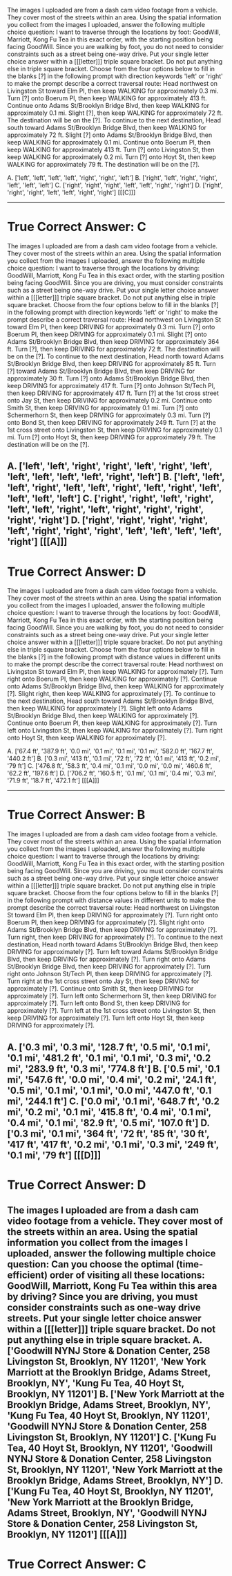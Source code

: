 
The images I uploaded are from a dash cam video footage from a vehicle. They cover most of the streets within an area. Using the spatial information you collect from the images I uploaded, answer the following multiple choice question:
I want to traverse through the locations by foot: GoodWill, Marriott, Kong Fu Tea in this exact order, with the starting position being facing GoodWill. Since you are walking by foot, you do not need to consider constraints such as a street being one-way drive.
Put your single letter choice answer within a [[[letter]]] triple square bracket. Do not put anything else in triple square bracket.
Choose from the four options below to fill in the blanks [?] in the following prompt with direction keywords 'left' or 'right' to make the prompt describe a correct traversal route:
Head northwest on Livingston St toward Elm Pl, then keep WALKING for approximately 0.3 mi.
Turn [?] onto Boerum Pl, then keep WALKING for approximately 413 ft.
Continue onto Adams St/Brooklyn Bridge Blvd, then keep WALKING for approximately 0.1 mi.
Slight [?], then keep WALKING for approximately 72 ft.
The destination will be on the [?].
To continue to the next destination, Head south toward Adams St/Brooklyn Bridge Blvd, then keep WALKING for approximately 72 ft.
Slight [?] onto Adams St/Brooklyn Bridge Blvd, then keep WALKING for approximately 0.1 mi.
Continue onto Boerum Pl, then keep WALKING for approximately 413 ft.
Turn [?] onto Livingston St, then keep WALKING for approximately 0.2 mi.
Turn [?] onto Hoyt St, then keep WALKING for approximately 79 ft.
The destination will be on the [?].

A. ['left', 'left', 'left', 'left', 'right', 'right', 'left']      B. ['right', 'left', 'right', 'right', 'left', 'left', 'left']
C. ['right', 'right', 'right', 'left', 'left', 'right', 'right']      D. ['right', 'right', 'right', 'left', 'left', 'right', 'right']
[[[C]]]

----------
True Correct Answer: C
==========

The images I uploaded are from a dash cam video footage from a vehicle. They cover most of the streets within an area. Using the spatial information you collect from the images I uploaded, answer the following multiple choice question:
I want to traverse through the locations by driving: GoodWill, Marriott, Kong Fu Tea in this exact order, with the starting position being facing GoodWill. Since you are driving, you must consider constraints such as a street being one-way drive.
Put your single letter choice answer within a [[[letter]]] triple square bracket. Do not put anything else in triple square bracket.
Choose from the four options below to fill in the blanks [?] in the following prompt with direction keywords 'left' or 'right' to make the prompt describe a correct traversal route:
Head northwest on Livingston St toward Elm Pl, then keep DRIVING for approximately 0.3 mi.
Turn [?] onto Boerum Pl, then keep DRIVING for approximately 0.1 mi.
Slight [?] onto Adams St/Brooklyn Bridge Blvd, then keep DRIVING for approximately 364 ft.
Turn [?], then keep DRIVING for approximately 72 ft.
The destination will be on the [?].
To continue to the next destination, Head north toward Adams St/Brooklyn Bridge Blvd, then keep DRIVING for approximately 85 ft.
Turn [?] toward Adams St/Brooklyn Bridge Blvd, then keep DRIVING for approximately 30 ft.
Turn [?] onto Adams St/Brooklyn Bridge Blvd, then keep DRIVING for approximately 417 ft.
Turn [?] onto Johnson St/Tech Pl, then keep DRIVING for approximately 417 ft.
Turn [?] at the 1st cross street onto Jay St, then keep DRIVING for approximately 0.2 mi.
Continue onto Smith St, then keep DRIVING for approximately 0.1 mi.
Turn [?] onto Schermerhorn St, then keep DRIVING for approximately 0.3 mi.
Turn [?] onto Bond St, then keep DRIVING for approximately 249 ft.
Turn [?] at the 1st cross street onto Livingston St, then keep DRIVING for approximately 0.1 mi.
Turn [?] onto Hoyt St, then keep DRIVING for approximately 79 ft.
The destination will be on the [?].

A. ['left', 'left', 'right', 'right', 'left', 'right', 'left', 'left', 'left', 'left', 'left', 'right', 'left']      B. ['left', 'left', 'left', 'right', 'left', 'left', 'right', 'left', 'right', 'left', 'left', 'left', 'left']
C. ['right', 'right', 'left', 'right', 'left', 'left', 'right', 'left', 'right', 'right', 'right', 'right', 'right']      D. ['right', 'right', 'right', 'right', 'left', 'right', 'right', 'right', 'left', 'left', 'left', 'left', 'right']
[[[A]]]
----------
True Correct Answer: D
==========

The images I uploaded are from a dash cam video footage from a vehicle. They cover most of the streets within an area. Using the spatial information you collect from the images I uploaded, answer the following multiple choice question:
I want to traverse through the locations by foot: GoodWill, Marriott, Kong Fu Tea in this exact order, with the starting position being facing GoodWill. Since you are walking by foot, you do not need to consider constraints such as a street being one-way drive.
Put your single letter choice answer within a [[[letter]]] triple square bracket. Do not put anything else in triple square bracket.
Choose from the four options below to fill in the blanks [?] in the following prompt with distance values in different units to make the prompt describe the correct traversal route:
Head northwest on Livingston St toward Elm Pl, then keep WALKING for approximately [?]. 
Turn right onto Boerum Pl, then keep WALKING for approximately [?]. 
Continue onto Adams St/Brooklyn Bridge Blvd, then keep WALKING for approximately [?]. 
Slight right, then keep WALKING for approximately [?]. 
To continue to the next destination, Head south toward Adams St/Brooklyn Bridge Blvd, then keep WALKING for approximately [?]. 
Slight left onto Adams St/Brooklyn Bridge Blvd, then keep WALKING for approximately [?]. 
Continue onto Boerum Pl, then keep WALKING for approximately [?]. 
Turn left onto Livingston St, then keep WALKING for approximately [?]. 
Turn right onto Hoyt St, then keep WALKING for approximately [?]. 

A. ['67.4 ft', '387.9 ft', '0.0 mi', '0.1 mi', '0.1 mi', '0.1 mi', '582.0 ft', '167.7 ft', '440.2 ft']      B. ['0.3 mi', '413 ft', '0.1 mi', '72 ft', '72 ft', '0.1 mi', '413 ft', '0.2 mi', '79 ft']
C. ['476.8 ft', '58.3 ft', '0.4 mi', '0.1 mi', '0.0 mi', '0.0 mi', '460.6 ft', '62.2 ft', '197.6 ft']      D. ['706.2 ft', '160.5 ft', '0.1 mi', '0.1 mi', '0.4 mi', '0.3 mi', '71.9 ft', '18.7 ft', '472.1 ft']
[[[A]]]

----------
True Correct Answer: B
==========

The images I uploaded are from a dash cam video footage from a vehicle. They cover most of the streets within an area. Using the spatial information you collect from the images I uploaded, answer the following multiple choice question:
I want to traverse through the locations by driving: GoodWill, Marriott, Kong Fu Tea in this exact order, with the starting position being facing GoodWill. Since you are driving, you must consider constraints such as a street being one-way drive.
Put your single letter choice answer within a [[[letter]]] triple square bracket. Do not put anything else in triple square bracket.
Choose from the four options below to fill in the blanks [?] in the following prompt with distance values in different units to make the prompt describe the correct traversal route:
Head northwest on Livingston St toward Elm Pl, then keep DRIVING for approximately [?]. 
Turn right onto Boerum Pl, then keep DRIVING for approximately [?]. 
Slight right onto Adams St/Brooklyn Bridge Blvd, then keep DRIVING for approximately [?]. 
Turn right, then keep DRIVING for approximately [?]. 
To continue to the next destination, Head north toward Adams St/Brooklyn Bridge Blvd, then keep DRIVING for approximately [?]. 
Turn left toward Adams St/Brooklyn Bridge Blvd, then keep DRIVING for approximately [?]. 
Turn right onto Adams St/Brooklyn Bridge Blvd, then keep DRIVING for approximately [?]. 
Turn right onto Johnson St/Tech Pl, then keep DRIVING for approximately [?]. 
Turn right at the 1st cross street onto Jay St, then keep DRIVING for approximately [?]. 
Continue onto Smith St, then keep DRIVING for approximately [?]. 
Turn left onto Schermerhorn St, then keep DRIVING for approximately [?]. 
Turn left onto Bond St, then keep DRIVING for approximately [?]. 
Turn left at the 1st cross street onto Livingston St, then keep DRIVING for approximately [?]. 
Turn left onto Hoyt St, then keep DRIVING for approximately [?]. 

A. ['0.3 mi', '0.3 mi', '128.7 ft', '0.5 mi', '0.1 mi', '0.1 mi', '481.2 ft', '0.1 mi', '0.1 mi', '0.3 mi', '0.2 mi', '283.9 ft', '0.3 mi', '774.8 ft']      B. ['0.5 mi', '0.1 mi', '547.6 ft', '0.0 mi', '0.4 mi', '0.2 mi', '24.1 ft', '0.5 mi', '0.1 mi', '0.1 mi', '0.0 mi', '447.0 ft', '0.1 mi', '244.1 ft']
C. ['0.0 mi', '0.1 mi', '648.7 ft', '0.2 mi', '0.2 mi', '0.1 mi', '415.8 ft', '0.4 mi', '0.1 mi', '0.4 mi', '0.1 mi', '82.9 ft', '0.5 mi', '107.0 ft']      D. ['0.3 mi', '0.1 mi', '364 ft', '72 ft', '85 ft', '30 ft', '417 ft', '417 ft', '0.2 mi', '0.1 mi', '0.3 mi', '249 ft', '0.1 mi', '79 ft']
[[[D]]]
----------
True Correct Answer: D
==========

The images I uploaded are from a dash cam video footage from a vehicle. They cover most of the streets within an area. Using the spatial information you collect from the images I uploaded, answer the following multiple choice question:
Can you choose the optimal (time-efficient) order of visiting all these locations: GoodWill, Marriott, Kong Fu Tea within this area by driving? Since you are driving, you must consider constraints such as one-way drive streets.
Put your single letter choice answer within a [[[letter]]] triple square bracket. Do not put anything else in triple square bracket.
A. ['Goodwill NYNJ Store & Donation Center, 258 Livingston St, Brooklyn, NY 11201', 'New York Marriott at the Brooklyn Bridge, Adams Street, Brooklyn, NY', 'Kung Fu Tea, 40 Hoyt St, Brooklyn, NY 11201']      B. ['New York Marriott at the Brooklyn Bridge, Adams Street, Brooklyn, NY', 'Kung Fu Tea, 40 Hoyt St, Brooklyn, NY 11201', 'Goodwill NYNJ Store & Donation Center, 258 Livingston St, Brooklyn, NY 11201']
C. ['Kung Fu Tea, 40 Hoyt St, Brooklyn, NY 11201', 'Goodwill NYNJ Store & Donation Center, 258 Livingston St, Brooklyn, NY 11201', 'New York Marriott at the Brooklyn Bridge, Adams Street, Brooklyn, NY']      D. ['Kung Fu Tea, 40 Hoyt St, Brooklyn, NY 11201', 'New York Marriott at the Brooklyn Bridge, Adams Street, Brooklyn, NY', 'Goodwill NYNJ Store & Donation Center, 258 Livingston St, Brooklyn, NY 11201']
[[[A]]]
----------
True Correct Answer: C
==========
